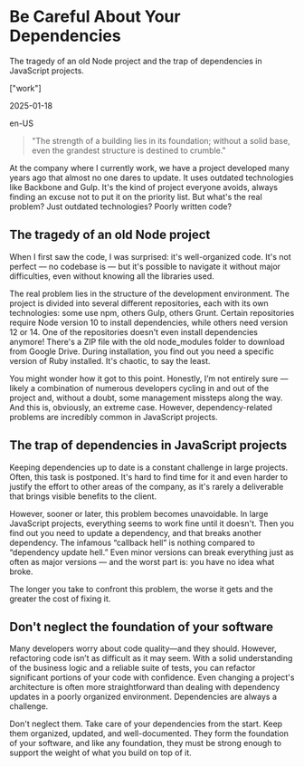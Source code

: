 # Be Careful About Your Dependencies

The tragedy of an old Node project and the trap of dependencies in JavaScript projects.

["work"]

2025-01-18

en-US

> "The strength of a building lies in its foundation; without a solid base, even the grandest structure is destined to crumble."

At the company where I currently work, we have a project developed many years ago that almost no one dares to update. It uses outdated technologies like Backbone and Gulp. It's the kind of project everyone avoids, always finding an excuse not to put it on the priority list. But what's the real problem? Just outdated technologies? Poorly written code?

## The tragedy of an old Node project

When I first saw the code, I was surprised: it's well-organized code. It's not perfect — no codebase is — but it's possible to navigate it without major difficulties, even without knowing all the libraries used.

The real problem lies in the structure of the development environment. The project is divided into several different repositories, each with its own technologies: some use npm, others Gulp, others Grunt. Certain repositories require Node version 10 to install dependencies, while others need version 12 or 14. One of the repositories doesn't even install dependencies anymore! There's a ZIP file with the old node_modules folder to download from Google Drive. During installation, you find out you need a specific version of Ruby installed. It's chaotic, to say the least.

You might wonder how it got to this point. Honestly, I’m not entirely sure — likely a combination of numerous developers cycling in and out of the project and, without a doubt, some management missteps along the way. And this is, obviously, an extreme case. However, dependency-related problems are incredibly common in JavaScript projects.

## The trap of dependencies in JavaScript projects

Keeping dependencies up to date is a constant challenge in large projects. Often, this task is postponed. It's hard to find time for it and even harder to justify the effort to other areas of the company, as it's rarely a deliverable that brings visible benefits to the client.

However, sooner or later, this problem becomes unavoidable. In large JavaScript projects, everything seems to work fine until it doesn't. Then you find out you need to update a dependency, and that breaks another dependency. The infamous “callback hell” is nothing compared to “dependency update hell.” Even minor versions can break everything just as often as major versions — and the worst part is: you have no idea what broke.

The longer you take to confront this problem, the worse it gets and the greater the cost of fixing it.

## Don't neglect the foundation of your software

Many developers worry about code quality—and they should. However, refactoring code isn’t as difficult as it may seem. With a solid understanding of the business logic and a reliable suite of tests, you can refactor significant portions of your code with confidence. Even changing a project's architecture is often more straightforward than dealing with dependency updates in a poorly organized environment. Dependencies are always a challenge.

Don't neglect them. Take care of your dependencies from the start. Keep them organized, updated, and well-documented. They form the foundation of your software, and like any foundation, they must be strong enough to support the weight of what you build on top of it.
